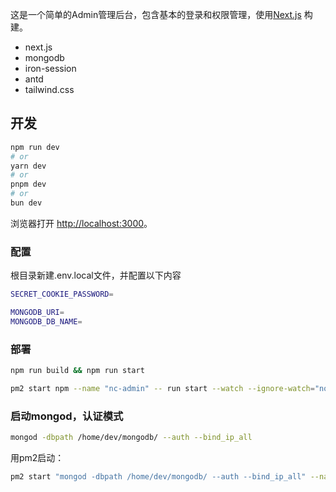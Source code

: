 这是一个简单的Admin管理后台，包含基本的登录和权限管理，使用[Next.js](https://nextjs.org/) 构建。

+ next.js
+ mongodb
+ iron-session
+ antd
+ tailwind.css

## 开发
```bash
npm run dev
# or
yarn dev
# or
pnpm dev
# or
bun dev
```

浏览器打开 [http://localhost:3000](http://localhost:3000)。

### 配置
根目录新建.env.local文件，并配置以下内容
```bash
SECRET_COOKIE_PASSWORD=

MONGODB_URI=
MONGODB_DB_NAME=
```

### 部署
```bash
npm run build && npm run start
```

```bash
pm2 start npm --name "nc-admin" -- run start --watch --ignore-watch="node_modules,.git"
```

### 启动mongod，认证模式
```bash
mongod -dbpath /home/dev/mongodb/ --auth --bind_ip_all
```

用pm2启动：
```bash
pm2 start "mongod -dbpath /home/dev/mongodb/ --auth --bind_ip_all" --name "mongod"
```